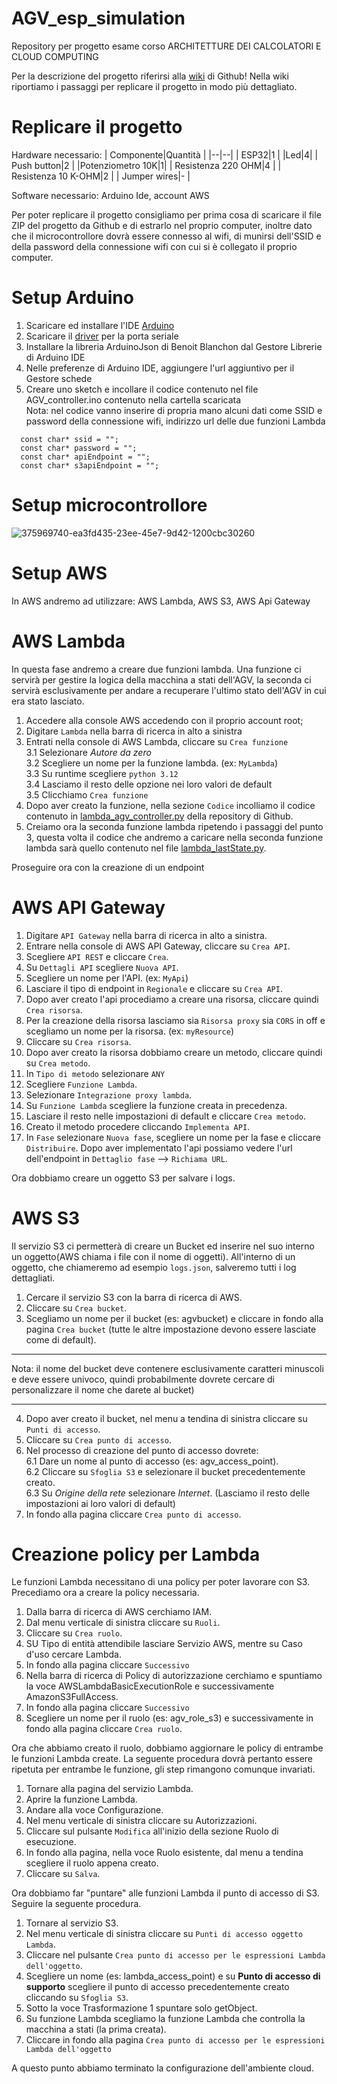 # AGV_esp_simulation
Repository per progetto esame corso ARCHITETTURE DEI CALCOLATORI E CLOUD COMPUTING

Per la descrizione del progetto riferirsi alla [wiki](https://github.com/MarshallDz/AGV_esp_simulation/wiki) di Github! 
Nella wiki riportiamo i passaggi per replicare il progetto in modo più dettagliato.

# Replicare il progetto

Hardware necessario: 
| Componente|Quantità |
|--|--|
| ESP32|1  |
|Led|4|
| Push button|2  |
|Potenziometro 10K|1|
| Resistenza 220 OHM|4  |
| Resistenza 10 K-OHM|2  |
| Jumper wires|-  |

Software necessario: Arduino Ide, account AWS

Per poter replicare il progetto consigliamo per prima cosa di scaricare il file ZIP del progetto da Github e di estrarlo nel proprio computer, inoltre dato che il microcontrollore dovrà essere connesso al wifi, di munirsi dell'SSID e della password della connessione wifi con cui si è collegato il proprio computer. 

# Setup Arduino 

 1. Scaricare ed installare l'IDE [Arduino](https://www.arduino.cc/en/software) 
 2. Scaricare il [driver](https://www.silabs.com/developer-tools/usb-to-uart-bridge-vcp-drivers?tab=downloads) per la porta seriale 
 3. Installare la libreria ArduinoJson di Benoit Blanchon dal Gestore Librerie di Arduino IDE
 4. Nelle preferenze di Arduino IDE, aggiungere l'url aggiuntivo per il Gestore schede
 5. Creare uno sketch e incollare il codice contenuto nel file AGV_controller.ino contenuto nella cartella scaricata  
 Nota: nel codice vanno inserire di propria mano alcuni dati come SSID e password della connessione wifi, indirizzo url delle due funzioni Lambda
```
  const char* ssid = "";  
  const char* password = "";  
  const char* apiEndpoint = "";  
  const char* s3apiEndpoint = "";  
```
# Setup microcontrollore 
![375969740-ea3fd435-23ee-45e7-9d42-1200cbc30260](https://github.com/user-attachments/assets/8cf474dd-3840-4e54-8dcf-3dbbe93d3e4f)


# Setup AWS
In AWS andremo ad utilizzare: AWS Lambda, AWS S3, AWS Api Gateway
# AWS Lambda

[](https://github.com/MarshallDz/AGV_esp_simulation/wiki/Impostare-l'ambiente-cloud-su-AWS#aws-lambda)

In questa fase andremo a creare due funzioni lambda. Una funzione ci servirà per gestire la logica della macchina a stati dell'AGV, la seconda ci servirà esclusivamente per andare a recuperare l'ultimo stato dell'AGV in cui era stato lasciato.

1.  Accedere alla console AWS accedendo con il proprio account root;
2.  Digitare `Lambda` nella barra di ricerca in alto a sinistra
3.  Entrati nella console di AWS Lambda, cliccare su `Crea funzione`  
    3.1 Selezionare _Autore da zero_  
    3.2 Scegliere un nome per la funzione lambda. (ex: `MyLambda`)  
    3.3 Su runtime scegliere `python 3.12`  
    3.4 Lasciamo il resto delle opzione nei loro valori de default  
    3.5 Clicchiamo `Crea funzione`
4.  Dopo aver creato la funzione, nella sezione `Codice` incolliamo il codice contenuto in [lambda_agv_controller.py](https://github.com/MarshallDz/AGV_esp_simulation/blob/main/lamba_agv_controller.py) della repository di Github.
5.  Creiamo ora la seconda funzione lambda ripetendo i passaggi del punto 3, questa volta il codice che andremo a caricare nella seconda funzione lambda sarà quello contenuto nel file [lambda_lastState.py](https://github.com/MarshallDz/AGV_esp_simulation/blob/main/lambda_lastState.py).

Proseguire ora con la creazione di un endpoint

# AWS API Gateway

[](https://github.com/MarshallDz/AGV_esp_simulation/wiki/Impostare-l'ambiente-cloud-su-AWS#aws-api-gateway)

1.  Digitare `API Gateway` nella barra di ricerca in alto a sinistra.
2.  Entrare nella console di AWS API Gateway, cliccare su `Crea API`.
3.  Scegliere `API REST` e cliccare `Crea`.
4.  Su `Dettagli API` scegliere `Nuova API`.
5.  Scegliere un nome per l'API. (ex: `MyApi`)
6.  Lasciare il tipo di endpoint in `Regionale` e cliccare su `Crea API`.
7.  Dopo aver creato l'api procediamo a creare una risorsa, cliccare quindi `Crea risorsa`.
8.  Per la creazione della risorsa lasciamo sia `Risorsa proxy` sia `CORS` in off e scegliamo un nome per la risorsa. (ex: `myResource`)
9.  Cliccare su `Crea risorsa`.
10.  Dopo aver creato la risorsa dobbiamo creare un metodo, cliccare quindi su `Crea metodo`.
11.  In `Tipo di metodo` selezionare `ANY`
12.  Scegliere `Funzione Lambda`.
13.  Selezionare `Integrazione proxy lambda`.
14.  Su `Funzione Lambda` scegliere la funzione creata in precedenza.
15.  Lasciare il resto nelle impostazioni di default e cliccare `Crea metodo`.
16.  Creato il metodo procedere cliccando `Implementa API`.
17.  In `Fase` selezionare `Nuova fase`, scegliere un nome per la fase e cliccare `Distribuire`. Dopo aver implementato l'api possiamo vedere l'url dell'endpoint in `Dettaglio fase` --> `Richiama URL`.

Ora dobbiamo creare un oggetto S3 per salvare i logs.

# AWS S3

[](https://github.com/MarshallDz/AGV_esp_simulation/wiki/Impostare-l'ambiente-cloud-su-AWS#aws-s3)

Il servizio S3 ci permetterà di creare un Bucket ed inserire nel suo interno un oggetto(AWS chiama i file con il nome di oggetti). All'interno di un oggetto, che chiameremo ad esempio `logs.json`, salveremo tutti i log dettagliati.

1.  Cercare il servizio S3 con la barra di ricerca di AWS.
2.  Cliccare su `Crea bucket`.
3.  Scegliamo un nome per il bucket (es: agvbucket) e cliccare in fondo alla pagina `Crea bucket` (tutte le altre impostazione devono essere lasciate come di default).

----------

Nota: il nome del bucket deve contenere esclusivamente caratteri minuscoli e deve essere univoco, quindi probabilmente dovrete cercare di personalizzare il nome che darete al bucket)

----------

4.  Dopo aver creato il bucket, nel menu a tendina di sinistra cliccare su `Punti di accesso`.
5.  Cliccare su `Crea punto di accesso`.
6.  Nel processo di creazione del punto di accesso dovrete:  
    6.1 Dare un nome al punto di accesso (es: agv_access_point).  
    6.2 Cliccare su `Sfoglia S3` e selezionare il bucket precedentemente creato.  
    6.3 Su _Origine della rete_ selezionare _Internet_. (Lasciamo il resto delle impostazioni ai loro valori di default)
7.  In fondo alla pagina cliccare `Crea punto di accesso`.

# Creazione policy per Lambda

[](https://github.com/MarshallDz/AGV_esp_simulation/wiki/Impostare-l'ambiente-cloud-su-AWS#creazione-policy-per-lambda)

Le funzioni Lambda necessitano di una policy per poter lavorare con S3. Precediamo ora a creare la policy necessaria.

1.  Dalla barra di ricerca di AWS cerchiamo IAM.
2.  Dal menu verticale di sinistra cliccare su `Ruoli`.
3.  Cliccare su `Crea ruolo`.
4.  SU Tipo di entità attendibile lasciare Servizio AWS, mentre su Caso d'uso cercare Lambda.
5.  In fondo alla pagina cliccare `Successivo`
6.  Nella barra di ricerca di Policy di autorizzazione cerchiamo e spuntiamo la voce AWSLambdaBasicExecutionRole e successivamente AmazonS3FullAccess.
7.  In fondo alla pagina cliccare `Successivo`
8.  Scegliere un nome per il ruolo (es: agv_role_s3) e successivamente in fondo alla pagina cliccare `Crea ruolo`.

Ora che abbiamo creato il ruolo, dobbiamo aggiornare le policy di entrambe le funzioni Lambda create. La seguente procedura dovrà pertanto essere ripetuta per entrambe le funzione, gli step rimangono comunque invariati.

1.  Tornare alla pagina del servizio Lambda.
2.  Aprire la funzione Lambda.
3.  Andare alla voce Configurazione.
4.  Nel menu verticale di sinistra cliccare su Autorizzazioni.
5.  Cliccare sul pulsante `Modifica` all'inizio della sezione Ruolo di esecuzione.
6.  In fondo alla pagina, nella voce Ruolo esistente, dal menu a tendina scegliere il ruolo appena creato.
7.  Cliccare su `Salva`.

Ora dobbiamo far "puntare" alle funzioni Lambda il punto di accesso di S3. Seguire la seguente procedura.

1.  Tornare al servizio S3.
2.  Nel menu verticale di sinistra cliccare su `Punti di accesso oggetto Lambda`.
3.  Cliccare nel pulsante `Crea punto di accesso per le espressioni Lambda dell'oggetto`.
4.  Scegliere un nome (es: lambda_access_point) e su **Punto di accesso di supporto** scegliere il punto di accesso precedentemente creato cliccando su `Sfoglia S3`.
5.  Sotto la voce Trasformazione 1 spuntare solo getObject.
6.  Su funzione Lambda scegliamo la funzione Lambda che controlla la macchina a stati (la prima creata).
7.  Cliccare in fondo alla pagina `Crea punto di accesso per le espressioni Lambda dell'oggetto`

A questo punto abbiamo terminato la configurazione dell'ambiente cloud.


